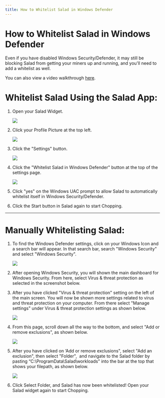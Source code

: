 ```yaml
---
title: How to Whitelist Salad in Windows Defender
---
```


# How to Whitelist Salad in Windows Defender

Even if you have disabled Windows Security/Defender, it may still be blocking Salad from getting your miners up and running, and you'll need to add a whitelist as well.

You can also view a video walkthrough [here](https://vimeo.com/574423693).

# Whitelist Salad Using the Salad App:

1. Open your Salad Widget.
   
   ![](https://s3.amazonaws.com/helpscout.net/docs/assets/615b47bfca9e0011a4434693/images/6647e4e02bfd9f654a0fe89f/file-AqyQVtGsNC.png)
2. Click your Profile Picture at the top left.
   
   ![](https://s3.amazonaws.com/helpscout.net/docs/assets/615b47bfca9e0011a4434693/images/6647e5fd199cce0bf62bf489/file-wUUa628uu0.png)
3. Click the "Settings" button.
   
   ![](https://s3.amazonaws.com/helpscout.net/docs/assets/615b47bfca9e0011a4434693/images/6647e63272987f726dc81ac1/file-YUrlXevcQ2.png)
4. Click the "Whitelist Salad in Windows Defender" button at the top of the settings page.
   
   ![](https://s3.amazonaws.com/helpscout.net/docs/assets/615b47bfca9e0011a4434693/images/628e36c58c9b58508348cf1f/file-j0usY1yN6O.png)
5. Click "yes" on the Windows UAC prompt to allow Salad to automatically whitelist itself in Windows Security/Defender.
6. Click the Start button in Salad again to start Chopping.

* * *

# Manually Whitelisting Salad:

1. To find the Windows Defender settings, click on your Windows Icon and a search bar will appear. In that search bar, search "Windows Security"  and select "Windows Security".
   
   ![](https://s3.amazonaws.com/helpscout.net/docs/assets/615b47bfca9e0011a4434693/images/6647e6fec05e253765b4f5c1/file-jY2BCF0yYc.png)
2. After opening Windows Security, you will shown the main dashboard for Windows Security. From here, select Virus &amp; threat protection as selected in the screenshot below.
3. After you have clicked "Virus &amp; threat protection" setting on the left of the main screen. You will now be shown more settings related to virus and threat protection on your computer. From there select "Manage settings" under Virus &amp; threat protection settings as shown below.
   
   ![](https://s3.amazonaws.com/helpscout.net/docs/assets/615b47bfca9e0011a4434693/images/6647e818c05e253765b4f5c2/file-E2XxVeNQdn.png)
4. From this page, scroll down all the way to the bottom, and select "Add or remove exclusions", as shown below.
   
   ![](https://s3.amazonaws.com/helpscout.net/docs/assets/615b47bfca9e0011a4434693/images/6647e86a2bfd9f654a0fe8a2/file-bIkQWQEqyp.png)
5. After you have clicked on ‘Add or remove exclusions", select "Add an exclusion", then select "Folder",  and navigate to the Salad folder by pasting “C:\\ProgramData\\Salad\\workloads" into the bar at the top that shows your filepath, as shown below.
   
   ![](https://s3.amazonaws.com/helpscout.net/docs/assets/615b47bfca9e0011a4434693/images/6254409a4886273dd3a26f23/file-edDDJ2AmIk.png)
6. Click Select Folder, and Salad has now been whitelisted! Open your Salad widget again to start Chopping.
